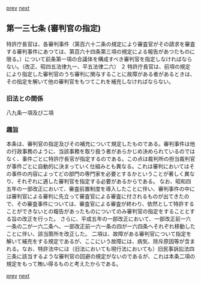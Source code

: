 [prev](/specific\markdowns\特許法\199_Mp-Ch_6-At_136.md)
[next](/specific\markdowns\特許法\201_Mp-Ch_6-At_138.md)
## 第一三七条 (審判官の指定)
特許庁長官は、各審判事件（第百六十二条の規定により審査官がその請求を審査する審判事件にあつては、第百六十四条第三項の規定による報告があつたものに限る。）について前条第一項の合議体を構成すべき審判官を指定しなければならない。（改正、昭四五法律九一、平五法律二六）
２ 特許庁長官は、前項の規定により指定した審判官のうち審判に関与することに故障がある者があるときは、その指定を解いて他の審判官をもつてこれを補充しなければならない。

### 旧法との関係
八九条一項及び二項

### 趣旨
本条は、審判官の指定及びその補充について規定したものである。審判事件は他の行政事務のように、当該事務を取り扱う者があらかじめ決められているのではなく、事件ごとに特許庁長官が指定するのである。この点は裁判所の担当裁判官が事件ごとに自動的に決まっていく仕組みとも異なる。これは審判においてはその事件の内容によってどの部門の専門家を必要とするかということが著しく異なり、それぞれに適した審判官を指定する必要があるからである。
なお、昭和四五年の一部改正において、審査前置制度を導入したことに伴い、審判事件の中には審判官による審判に先立って審査官による審査に付されるものが出てきたので、その審査事件については、審査官による審査が終わり、依然として特許することができないとの報告があったものについてのみ審判官の指定をすることとする旨の改正を行った。
さらに、平成五年の一部改正において、一部改正前一六一条の二が一六二条へ、一部改正前一六一条の四が一六四条へそれぞれ移動したことに伴い、該当箇所を改正した。
二項は、故障がある審判官について指定を解いて補充をする規定であるが、ここにいう故障には、病気、除斥原因等が含まれる。なお、特許法中には（旧法においても現行法においても）旧民事訴訟法四三条に該当するような審判官の回避の規定がないのであるが、これは本条二項の規定をもって賄い得るものと考えたからである。

[prev](/specific\markdowns\特許法\199_Mp-Ch_6-At_136.md)
[next](/specific\markdowns\特許法\201_Mp-Ch_6-At_138.md)